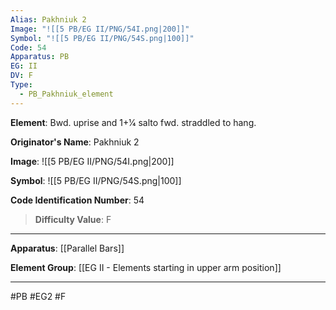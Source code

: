 ```yaml
---
Alias: Pakhniuk 2
Image: "![[5 PB/EG II/PNG/54I.png|200]]"
Symbol: "![[5 PB/EG II/PNG/54S.png|100]]"
Code: 54
Apparatus: PB
EG: II
DV: F
Type:
  - PB_Pakhniuk_element
---
```

**Element**: Bwd. uprise and 1+1⁄4 salto fwd. straddled to hang.

**Originator's Name**: Pakhniuk 2

**Image**:
![[5 PB/EG II/PNG/54I.png|200]]

**Symbol**:
![[5 PB/EG II/PNG/54S.png|100]]

**Code Identification Number**: 54

>**Difficulty Value**: F

___
**Apparatus**: [[Parallel Bars]]

**Element Group**: [[EG II -  Elements starting in upper arm position]]
___
#PB #EG2 #F
